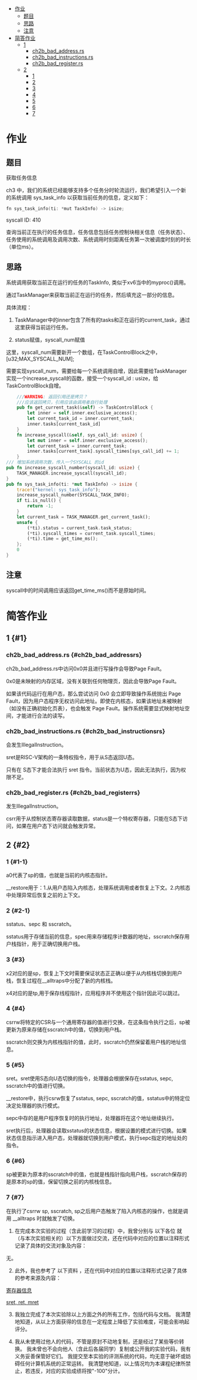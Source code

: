 -   [作业](#作业)
    -   [题目](#题目)
    -   [思路](#思路)
    -   [注意](#注意)
-   [简答作业](#简答作业)
    -   [1](#1)
        -   [ch2b_bad_address.rs](#ch2b_bad_addressrs)
        -   [ch2b_bad_instructions.rs](#ch2b_bad_instructionsrs)
        -   [ch2b_bad_register.rs](#ch2b_bad_registerrs)
    -   [2](#2)
        -   [1](#1-1)
        -   [2](#2-1)
        -   [3](#3)
        -   [4](#4)
        -   [5](#5)
        -   [6](#6)
        -   [7](#7)

# 作业

## 题目

获取任务信息

ch3
中，我们的系统已经能够支持多个任务分时轮流运行，我们希望引入一个新的系统调用
sys_task_info 以获取当前任务的信息，定义如下：

``` c++
fn sys_task_info(ti: *mut TaskInfo) -> isize;
```

syscall ID: 410

查询当前正在执行的任务信息，任务信息包括任务控制块相关信息（任务状态）、任务使用的系统调用及调用次数、系统调用时刻距离任务第一次被调度时刻的时长（单位ms）。

## 思路

系统调用获取当前正在运行的任务的TaskInfo, 类似于xv6当中的myproc()调用。

通过TaskManager来获取当前正在运行的任务，然后填充这一部分的信息。

具体流程：

1.  TaskManager中的inner包含了所有的tasks和正在运行的current_task，通过这里获得当前运行任务。

2.  status赋值，syscall_num赋值

这里，syscall_num需要新开一个数组，在TaskControlBlock之中，\[u32;MAX_SYSCALL_NUM\];

需要实现syscall_num，需要给每一个系统调用自增，因此需要给TaskManager实现一个increase_syscall的函数，接受一个syscall_id
: usize，给TaskControlBlock自增。

``` rust
    ///WARNING: 返回引用还是拷贝？
    ///应该返回拷贝，引用应该由调用者自行处理
    pub fn get_current_task(&self) -> TaskControlBlock {
        let inner = self.inner.exclusive_access();
        let current_task_id = inner.current_task;
        inner.tasks[current_task_id]
    }
    fn increase_syscall(&self, sys_call_id: usize) {
        let mut inner = self.inner.exclusive_access();
        let current_task = inner.current_task;
        inner.tasks[current_task].syscall_times[sys_call_id] += 1;
    }
/// 增加系统调用次数，传入一个SYSCALL 的id
pub fn increase_syscall_number(syscall_id: usize) {
    TASK_MANAGER.increase_syscall(syscall_id);
}
pub fn sys_task_info(ti: *mut TaskInfo) -> isize {
    trace!("kernel: sys_task_info");
    increase_syscall_number(SYSCALL_TASK_INFO);
    if ti.is_null() {
        return -1;
    }
    let current_task = TASK_MANAGER.get_current_task();
    unsafe {
        (*ti).status = current_task.task_status;
        (*ti).syscall_times = current_task.syscall_times;
        (*ti).time = get_time_ms();
    };
    0
}
```

## 注意

syscall中的时间调用应该返回get_time_ms()而不是原始时间。

# 简答作业

## 1 {#1}

### ch2b_bad_address.rs {#ch2b_bad_addressrs}

ch2b_bad_address.rs中访问0x0并且进行写操作会导致Page Fault。

0x0是未映射的内存区域，没有关联到任何物理页，因此会导致Page Fault。

如果该代码运行在用户态，那么尝试访问 0x0 会立即导致操作系统抛出 Page
Fault，因为用户态程序无权访问此地址。即使在内核态，如果该地址未被映射（如没有正确初始化页表），也会触发
Page Fault。操作系统需要显式映射地址空间，才能进行合法的读写。

### ch2b_bad_instructions.rs {#ch2b_bad_instructionsrs}

会发生IllegalInstruction。

sret是RISC-V架构的一条特权指令，用于从S态返回U态。

只有在 S态下才能合法执行 sret
指令。当前状态为U态，因此无法执行，因为权限不足。

### ch2b_bad_register.rs {#ch2b_bad_registerrs}

发生IllegalInstruction。

csrr用于从控制状态寄存器读取数据，status是一个特权寄存器，只能在S态下访问，如果在用户态下访问就会触发异常。

## 2 {#2}

### 1 {#1-1}

a0代表了sp的值，也就是当前的内核态指针。

\_\_restore用于：1.从用户态陷入内核态，处理系统调用或者恢复上下文。2.内核态中处理异常后恢复之前的上下文。

### 2 {#2-1}

sstatus、sepc 和 sscratch。

sstatus用于存储当前的信息，spec用来存储程序计数器的地址，sscratch保存用户栈指针，用于正确切换用户栈。

### 3 {#3}

x2对应的是sp，恢复上下文时需要保证状态正正确以便于从内核栈切换到用户栈，恢复过程在\_\_alltraps中分配了新的内核栈。

x4对应的是tp,用于保存线程指针，应用程序并不使用这个指针因此可以跳过。

### 4 {#4}

csrrw将特定的CSR与一个通用寄存器的值进行交换，在这条指令执行之后，sp被更新为原来存储在sscratch中的值，切换到用户栈。

sscratch则交换为内核栈指针的值，此时，sscratch仍然保留着用户栈的地址信息。

### 5 {#5}

sret。sret使用S态向U态切换的指令，处理器会根据保存在sstatus, sepc,
sscratch中的值进行切换。

\_\_restore中，执行csrw恢复了sstatus, sepc,
sscratch的值，sstatus中的特定位决定处理器的执行模式。

sepc中存的是用户程序恢复时的执行地址，处理器将在这个地址继续执行。

sret执行后，处理器会读取sstatus的状态信息，根据设置的模式进行切换。如果状态信息指示进入用户态，处理器就切换到用户模式，执行sepc指定的地址处的指令。

### 6 {#6}

sp被更新为原本的sscratch中的值，也就是栈指针指向用户栈，sscratch保存的是原本的sp的值，保留切换之前的内核栈信息。

### 7 {#7}

在执行了csrrw sp, sscratch,
sp之后用户态触发了陷入内核态的操作，也就是调用 \_\_alltraps
时就触发了切换。

1.  在完成本次实验的过程（含此前学习的过程）中，我曾分别与 以下各位
    就（与本次实验相关的）以下方面做过交流，还在代码中对应的位置以注释形式记录了具体的交流对象及内容：

无。

2.  此外，我也参考了 以下资料
    ，还在代码中对应的位置以注释形式记录了具体的参考来源及内容：

[寄存器信息](https://tclin914.github.io/77838749/)

[sret, ret,
mret](https://blog.csdn.net/weixin_42031299/article/details/136844715)

3.  我独立完成了本次实验除以上方面之外的所有工作，包括代码与文档。
    我清楚地知道，从以上方面获得的信息在一定程度上降低了实验难度，可能会影响起评分。

4.  我从未使用过他人的代码，不管是原封不动地复制，还是经过了某些等价转换。
    我未曾也不会向他人（含此后各届同学）复制或公开我的实验代码，我有义务妥善保管好它们。
    我提交至本实验的评测系统的代码，均无意于破坏或妨碍任何计算机系统的正常运转。
    我清楚地知道，以上情况均为本课程纪律所禁止，若违反，对应的实验成绩将按"-100"分计。
